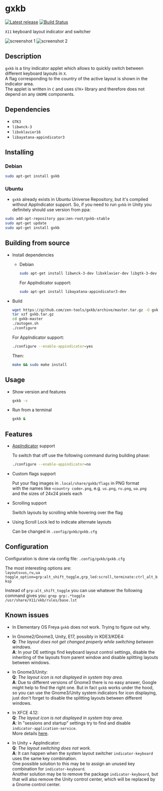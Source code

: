 # **gxkb**
[![Latest release](https://img.shields.io/github/release/zen-tools/gxkb.svg)](https://github.com/zen-tools/gxkb/releases) [![Build Status](https://travis-ci.org/zen-tools/gxkb.svg?branch=master)](https://travis-ci.org/zen-tools/gxkb)

`X11` keyboard layout indicator and switcher

![screenshot 1](https://zen-tools.github.io/gxkb/images/gxkb_tray_layouts.png "gxkb layouts")
![screenshot 2](https://zen-tools.github.io/gxkb/images/gxkb_tray_menu.png "gxkb menu")

## **Description**
`gxkb` is a tiny indicator applet which allows to quickly switch between different keyboard layouts in `X`.  
A flag corresponding to the country of the active layout is shown in the indicator area.  
The applet is written in `C` and uses `GTK+` library and therefore does not depend on any `GNOME` components.  

## **Dependencies**

* `GTK3`
* `libwnck-3`
* `libxklavier16`
* `libayatana-appindicator3`

## **Installing**

### Debian

```bash
sudo apt-get install gxkb
```

### Ubuntu

* `gxkb` already exists in Ubuntu Universe Repository, but it's compiled without AppIndicator support. So, if you need to run `gxkb` in Unity you definitely should use version from ppa:
```bash
sudo add-apt-repository ppa:zen-root/gxkb-stable
sudo apt-get update
sudo apt-get install gxkb
```

## **Building from source**

* Install dependencies

    + Debian

        ```bash
        sudo apt-get install libwnck-3-dev libxklavier-dev libgtk-3-dev dh-autoreconf dh-make devscripts fakeroot
        ```
        For AppIndicator support:
        ```bash
        sudo apt-get install libayatana-appindicator3-dev
        ```

* Build

    ```bash
    wget https://github.com/zen-tools/gxkb/archive/master.tar.gz -O gxkb.tar.gz
    tar xzf gxkb.tar.gz
    cd gxkb-master
    ./autogen.sh
    ./configure
    ```
    For AppIndicator support:
    ```bash
    ./configure --enable-appindicator=yes
    ```
    Then:
    ```bash
    make && sudo make install
    ```

## **Usage**

* Show version and features

    ```bash
    gxkb -v
    ```

* Run from a terminal

    ```bash
    gxkb &
    ```

## **Features**

* [AppIndicator](https://wiki.ubuntu.com/DesktopExperienceTeam/ApplicationIndicators) support

    To switch that off use the following command during building phase:

    ```bash
    ./configure --enable-appindicator=no
    ```

* Custom flags support

    Put your flag images in `.local/share/gxkb/flags` in PNG format  
    with the names like `<country code>.png`,
    e.g. `us.png`, `ru.png`, `ua.png`  
    and the sizes of 24x24 pixels each

* Scrolling support

    Switch layouts by scrolling while hovering over the flag

* Using Scroll Lock led to indicate alternate layouts

    Can be changed in `.config/gxkb/gxkb.cfg`

## **Configuration**

Configuration is done via config file: `.config/gxkb/gxkb.cfg`

The most interesting options are:  
`layouts=us,ru,ua`  
`toggle_option=grp:alt_shift_toggle,grp_led:scroll,terminate:ctrl_alt_bksp`

Instead of `grp:alt_shift_toggle` you can use whatever the following command gives you:
`grep grp:.*toggle /usr/share/X11/xkb/rules/base.lst`

## **Known issues**

* In Elementary OS Freya `gxkb` does not work. Trying to figure out why.

* In Gnome2/Gnome3, Unity, E17, possibly in KDE3/KDE4:  
  **Q**: _The layout does not get changed properly while switching between
  windows._  
  **A**: In your DE settings find keyboard layout control settings, disable
  the inheriting of the layouts from parent window and disable splitting
  layouts between windows.

* In Gnome3/Unity:  
  **Q**: _The layout icon is not displayed in system tray area._  
  **A**: Due to different versions of Gnome3 there is no easy answer, Google
  might help to find the right one.
  But in fact `gxkb` works under the hood, so you can use the Gnome3/Unity
  system indicators for icon displaying, just don't forget to disable the
  splitting layouts between different windows.

* In XFCE 4.12:  
  **Q**: _The layout icon is not displayed in system tray area._  
  **A**: In "sessions and startup" settings try to find and disable
  <code>indicator&#8209;application&#8209;service</code>.  
  More details [here](https://forum.xfce.org/viewtopic.php?pid=32908#p32908).

* In Unity + AppIndicator:  
  **Q**: _The layout switching does not work._  
  **A**: It can happen when the system layout switcher
  <code>indicator&#8209;keyboard</code> uses the same key combination.  
  One possible solution to this may be to assign an unused key combination
  for <code>indicator&#8209;keyboard</code>.  
  Another solution may be to remove the package
  <code>indicator&#8209;keyboard</code>, but that will also remove the Unity
  control center, which will be replaced by a Gnome control center.
